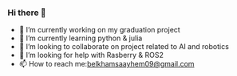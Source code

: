 ### Hi there 👋


- 🔭 I’m currently working on my graduation project 
- 🌱 I’m currently learning python & julia
- 👯 I’m looking to collaborate on project related to AI and robotics
- 🤔 I’m looking for help with Rasberry & ROS2
- 📫 How to reach me:belkhamsaayhem09@gmail.com

<!--START_SECTION:waka-->



<!--END_SECTION:waka-->
